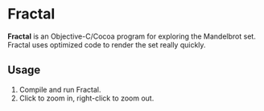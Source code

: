 Fractal
=======

**Fractal** is an Objective-C/Cocoa program for exploring the Mandelbrot set. Fractal uses optimized code to render the set really quickly. 

Usage
-----
1. Compile and run Fractal.
2. Click to zoom in, right-click to zoom out.